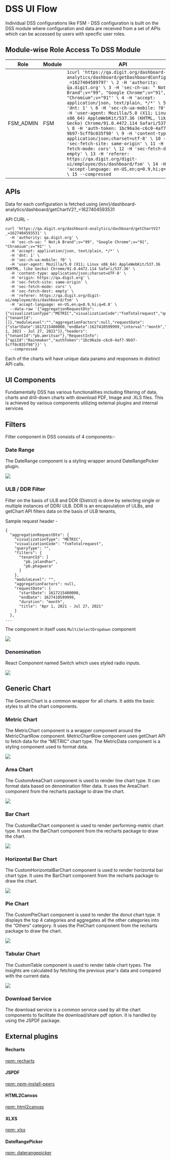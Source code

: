 # DSS UI Flow

Individual DSS configurations like FSM - DSS configuration is built on the DSS module where configuration and data are received from a set of APIs which can be accessed by users with specific user roles.

## Module-wise Role Access To DSS Module

| Role       | Module | API                                                                                                                                                                                                                                                                                                                                                                                                                                                                                                                                                                                                                                                                                                                                                                                                                             |
| ---------- | ------ | ------------------------------------------------------------------------------------------------------------------------------------------------------------------------------------------------------------------------------------------------------------------------------------------------------------------------------------------------------------------------------------------------------------------------------------------------------------------------------------------------------------------------------------------------------------------------------------------------------------------------------------------------------------------------------------------------------------------------------------------------------------------------------------------------------------------------------- |
| FSM\_ADMIN | FSM    | `1curl 'https://qa.digit.org/dashboard-analytics/dashboard/getDashboardConfig/fsm?_=1627404589797' \ 2 -H 'authority: qa.digit.org' \ 3 -H 'sec-ch-ua: " Not;A Brand";v="99", "Google Chrome";v="91", "Chromium";v="91"' \ 4 -H 'accept: application/json, text/plain, */*' \ 5 -H 'dnt: 1' \ 6 -H 'sec-ch-ua-mobile: ?0' \ 7 -H 'user-agent: Mozilla/5.0 (X11; Linux x86_64) AppleWebKit/537.36 (KHTML, like Gecko) Chrome/91.0.4472.114 Safari/537.36' \ 8 -H 'auth-token: 1bc96a3e-c6c0-4af7-9b97-5cff0c035f98' \ 9 -H 'content-type: application/json;charset=utf-8' \ 10 -H 'sec-fetch-site: same-origin' \ 11 -H 'sec-fetch-mode: cors' \ 12 -H 'sec-fetch-dest: empty' \ 13 -H 'referer: https://qa.digit.org/digit-ui/employee/dss/dashboard/fsm' \ 14 -H 'accept-language: en-US,en;q=0.9,hi;q=0.8' \ 15 --compressed` |

## APIs

Data for each configuration is fetched using {env}/dashboard-analytics/dashboard/getChartV2?\_=1627404593531

API CURL -

```
curl 'https://qa.digit.org/dashboard-analytics/dashboard/getChartV2?_=1627404593531' \
  -H 'authority: qa.digit.org' \
  -H 'sec-ch-ua: " Not;A Brand";v="99", "Google Chrome";v="91", "Chromium";v="91"' \
  -H 'accept: application/json, text/plain, */*' \
  -H 'dnt: 1' \
  -H 'sec-ch-ua-mobile: ?0' \
  -H 'user-agent: Mozilla/5.0 (X11; Linux x86_64) AppleWebKit/537.36 (KHTML, like Gecko) Chrome/91.0.4472.114 Safari/537.36' \
  -H 'content-type: application/json;charset=UTF-8' \
  -H 'origin: https://qa.digit.org' \
  -H 'sec-fetch-site: same-origin' \
  -H 'sec-fetch-mode: cors' \
  -H 'sec-fetch-dest: empty' \
  -H 'referer: https://qa.digit.org/digit-ui/employee/dss/dashboard/fsm' \
  -H 'accept-language: en-US,en;q=0.9,hi;q=0.8' \
  --data-raw '{"aggregationRequestDto":{"visualizationType":"METRIC","visualizationCode":"fsmTotalrequest","queryType":"","filters":{"tenantId":[]},"moduleLevel":"","aggregationFactors":null,"requestDate":{"startDate":1617215400000,"endDate":1627410599999,"interval":"month","title":"Apr 1, 2021 - Jul 27, 2021"}},"headers":{"tenantId":"pb.amritsar"},"RequestInfo":{"apiId":"Rainmaker","authToken":"1bc96a3e-c6c0-4af7-9b97-5cff0c035f98"}}' \
  --compressed
```

Each of the charts will have unique data params and responses in distinct API calls.

## UI Components

Fundamentally DSS has various functionalities including filtering of data, charts and drill-down charts with download PDF, Image and .XLS files. This is achieved by various components utilizing external plugins and internal services

## Filters

Filter component in DSS consists of 4 components:-

### **Date Range**

The DateRange component is a styling wrapper around DateRangePicker plugin.

![](<../../.gitbook/assets/image (251).png>)

### ULB / DDR Filter

Filter on the basis of ULB and DDR (District) is done by selecting single or multiple instances of DDR/ ULB. DDR is an encapsulation of ULBs, and getChart API filters data on the basis of ULB tenants,

Sample request header -

```
{
  "aggregationRequestDto": {
    "visualizationType": "METRIC",
    "visualizationCode": "fsmTotalrequest",
    "queryType": "",
    "filters": {
      "tenantId": [
        "pb.jalandhar",
        "pb.phagwara"
      ]
    },
    "moduleLevel": "",
    "aggregationFactors": null,
    "requestDate": {
      "startDate": 1617215400000,
      "endDate": 1627410599999,
      "duration": "month",
      "title": "Apr 1, 2021 - Jul 27, 2021"
    }
  },
...
```

The component in itself uses `MultiSelectDropdown` component

![](<../../.gitbook/assets/image (154).png>)

### Denomination

React Component named Switch which uses styled radio inputs.

![](<../../.gitbook/assets/image (142).png>)

## Generic Chart

The GenericChart is a common wrapper for all charts. It adds the basic styles to all the chart components.

### Metric Chart

The MetricChart component is a wrapper component around the MetricChartRow component. MetricChartRow component uses getChart API to fetch data for the “METRIC“ chart type. The MetricData component is a styling component used to format data.

![](<../../.gitbook/assets/image (217).png>)

### Area Chart

The CustomAreaChart component is used to render line chart type. It can format data based on denomination filter data. It uses the AreaChart component from the recharts package to draw the chart.

![](<../../.gitbook/assets/image (126).png>)

### Bar Chart

The CustomBarChart component is used to render performing-metric chart type. It uses the BarChart component from the recharts package to draw the chart.

![](<../../.gitbook/assets/image (272).png>)

### Horizontal Bar Chart

The CustomHorizontalBarChart component is used to render horizontal bar chart type. It uses the BarChart component from the recharts package to draw the chart.

![](<../../.gitbook/assets/image (174).png>)

### Pie Chart

The CustomPieChart component is used to render the donut chart type. It displays the top 4 categories and aggregates all the other categories into the “Others“ category. It uses the PieChart component from the recharts package to draw the chart.

![](<../../.gitbook/assets/image (253).png>)

### Tabular Chart

The CustomTable component is used to render table chart types. The insights are calculated by fetching the previous year's data and compared with the current data.

![](<../../.gitbook/assets/image (168).png>)

### Download Service

The download service is a common service used by all the chart components to facilitate the download/share pdf option. It is handled by using the JSPDF package.

## External plugins

#### Recharts <a href="#recharts" id="recharts"></a>

[<img src="https://static.npmjs.com/1996fcfdf7ca81ea795f67f093d7f449.png" alt="" data-size="line">npm: recharts](https://www.npmjs.com/package/recharts)

#### JSPDF <a href="#jspdf" id="jspdf"></a>

[<img src="https://static.npmjs.com/1996fcfdf7ca81ea795f67f093d7f449.png" alt="" data-size="line">npm: npm-install-peers](https://www.npmjs.com/package/jspdf)

#### HTML2Canvas <a href="#html2canvas" id="html2canvas"></a>

[<img src="https://static.npmjs.com/1996fcfdf7ca81ea795f67f093d7f449.png" alt="" data-size="line">npm: html2canvas](https://www.npmjs.com/package/html2canvas)

#### XLXS <a href="#xlxs" id="xlxs"></a>

[<img src="https://static.npmjs.com/1996fcfdf7ca81ea795f67f093d7f449.png" alt="" data-size="line">npm: xlsx](https://www.npmjs.com/package/xlsx)

#### DateRangePicker <a href="#daterangepicker" id="daterangepicker"></a>

[<img src="https://static.npmjs.com/1996fcfdf7ca81ea795f67f093d7f449.png" alt="" data-size="line">npm: daterangepicker](https://www.npmjs.com/package/daterangepicker)
